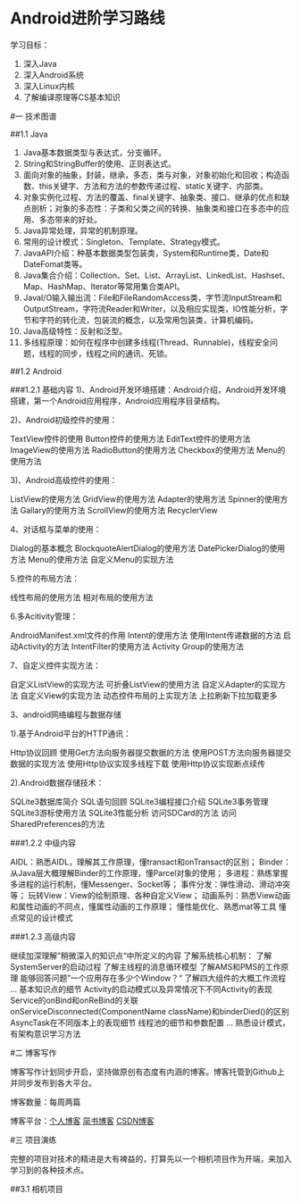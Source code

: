 # Android进阶学习路线

学习目标：  

1. 深入Java  
2. 深入Android系统  
4. 深入Linux内核  
4. 了解编译原理等CS基本知识  

#一 技术图谱

##1.1 Java

1. Java基本数据类型与表达式，分支循环。
2. String和StringBuffer的使用、正则表达式。
3. 面向对象的抽象，封装，继承，多态，类与对象，对象初始化和回收；构造函数、this关键字、方法和方法的参数传递过程、static关键字、内部类。
4. 对象实例化过程、方法的覆盖、final关键字、抽象类、接口、继承的优点和缺点剖析；对象的多态性：子类和父类之间的转换、抽象类和接口在多态中的应用、多态带来的好处。
5. Java异常处理，异常的机制原理。
6. 常用的设计模式：Singleton、Template、Strategy模式。
7. JavaAPI介绍：种基本数据类型包装类，System和Runtime类，Date和DateFomat类等。
8. Java集合介绍：Collection、Set、List、ArrayList、LinkedList、Hashset、Map、HashMap、Iterator等常用集合类API。
9. JavaI/O输入输出流：File和FileRandomAccess类，字节流InputStream和OutputStream，字符流Reader和Writer，以及相应实现类，IO性能分析，字节和字符的转化流，包装流的概念，以及常用包装类，计算机编码。
10. Java高级特性：反射和泛型。
11. 多线程原理：如何在程序中创建多线程(Thread、Runnable)，线程安全问题，线程的同步，线程之间的通讯、死锁。

##1.2 Android

###1.2.1 基础内容
1)、Android开发环境搭建：Android介绍，Android开发环境搭建，第一个Android应用程序，Android应用程序目录结构。

2)、Android初级控件的使用：

TextView控件的使用
Button控件的使用方法
EditText控件的使用方法
ImageView的使用方法
RadioButton的使用方法
Checkbox的使用方法
Menu的使用方法

3)、Android高级控件的使用：

ListView的使用方法
GridView的使用方法
Adapter的使用方法
Spinner的使用方法
Gallary的使用方法
ScrollView的使用方法
RecyclerView

4、对话框与菜单的使用：

Dialog的基本概念
BlockquoteAlertDialog的使用方法
DatePickerDialog的使用方法
Menu的使用方法
自定义Menu的实现方法

5.控件的布局方法：

线性布局的使用方法
相对布局的使用方法

6.多Acitivity管理：

AndroidManifest.xml文件的作用
Intent的使用方法
使用Intent传递数据的方法
启动Activity的方法
IntentFilter的使用方法
Activity Group的使用方法

7、自定义控件实现方法：

自定义ListView的实现方法
可折叠ListView的使用方法
自定义Adapter的实现方法
自定义View的实现方法
动态控件布局的上实现方法
上拉刷新下拉加载更多

3、android网络编程与数据存储

1).基于Android平台的HTTP通讯：

Http协议回顾
使用Get方法向服务器提交数据的方法
使用POST方法向服务器提交数据的实现方法
使用Http协议实现多线程下载
使用Http协议实现断点续传

2).Android数据存储技术：

SQLite3数据库简介
SQL语句回顾
SQLite3编程接口介绍
SQLite3事务管理
SQLite3游标使用方法
SQLite3性能分析
访问SDCard的方法
访问SharedPreferences的方法

###1.2.2 中级内容

AIDL：熟悉AIDL，理解其工作原理，懂transact和onTransact的区别；
Binder：从Java层大概理解Binder的工作原理，懂Parcel对象的使用；
多进程：熟练掌握多进程的运行机制，懂Messenger、Socket等；
事件分发：弹性滑动、滑动冲突等；
玩转View：View的绘制原理、各种自定义View；
动画系列：熟悉View动画和属性动画的不同点，懂属性动画的工作原理；
懂性能优化、熟悉mat等工具
懂点常见的设计模式

###1.2.3 高级内容

继续加深理解”稍微深入的知识点“中所定义的内容
了解系统核心机制：
了解SystemServer的启动过程
了解主线程的消息循环模型
了解AMS和PMS的工作原理
能够回答问题”一个应用存在多少个Window？“
了解四大组件的大概工作流程
…
基本知识点的细节
Activity的启动模式以及异常情况下不同Activity的表现
Service的onBind和onReBind的关联
onServiceDisconnected(ComponentName className)和binderDied()的区别
AsyncTask在不同版本上的表现细节
线程池的细节和参数配置
…
熟悉设计模式，有架构意识学习方法

#二 博客写作

博客写作计划同步开启，坚持做原创有态度有内涵的博客。博客托管到Github上并同步发布到各大平台。

博客数量：每周两篇

博客平台：[个人博客](https://guoxiaoxing.github.io/)
          [简书博客](http://www.jianshu.com/users/66a47e04215b/latest_articles)
          [CSDN博客](http://blog.csdn.net/allenwells)
          
#三 项目演练

完整的项目对技术的精进是大有裨益的，打算先以一个相机项目作为开端，来加入学习到的各种技术点。

##3.1 相机项目

